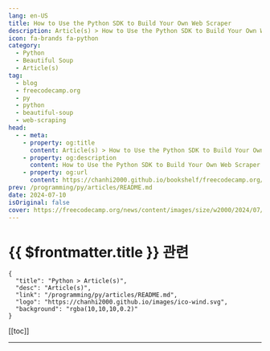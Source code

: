 ```yaml
---
lang: en-US
title: How to Use the Python SDK to Build Your Own Web Scraper
description: Article(s) > How to Use the Python SDK to Build Your Own Web Scraper
icon: fa-brands fa-python
category: 
  - Python
  - Beautiful Soup
  - Article(s)
tag: 
  - blog
  - freecodecamp.org
  - py
  - python
  - beautiful-soup
  - web-scraping
head:
  - - meta:
    - property: og:title
      content: Article(s) > How to Use the Python SDK to Build Your Own Web Scraper
    - property: og:description
      content: How to Use the Python SDK to Build Your Own Web Scraper
    - property: og:url
      content: https://chanhi2000.github.io/bookshelf/freecodecamp.org/use-python-sdk-to-build-a-web-scraper.html
prev: /programming/py/articles/README.md
date: 2024-07-10
isOriginal: false
cover: https://freecodecamp.org/news/content/images/size/w2000/2024/07/ilya-pavlov-OqtafYT5kTw-unsplash.jpg
---
```


# {{ $frontmatter.title }} 관련

```component VPCard
{
  "title": "Python > Article(s)",
  "desc": "Article(s)",
  "link": "/programming/py/articles/README.md",
  "logo": "https://chanhi2000.github.io/images/ico-wind.svg",
  "background": "rgba(10,10,10,0.2)"
}
```

[[toc]]

---

<SiteInfo
  name="How to Use the Python SDK to Build Your Own Web Scraper"
  desc="What is Web scraping? Web scraping is a technique used to collect large amounts of data automatically using a programming script. This makes it useful for many professionals such as data analysts, market researchers, SEO specialists, business analysts, and academic researchers. What You'll Learn Here Python provides two libraries, Requests..."
  url="https://freecodecamp.org/news/use-python-sdk-to-build-a-web-scraper/"
  logo="https://cdn.freecodecamp.org/universal/favicons/favicon.ico"
  preview="https://freecodecamp.org/news/content/images/size/w2000/2024/07/ilya-pavlov-OqtafYT5kTw-unsplash.jpg"/>

<!-- TODO: 작성 -->

